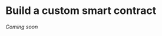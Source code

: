 ﻿---
sidebar_position: 5
---

# Build a custom smart contract

*Coming soon*

<!---

- A step-by-step guide based on a custom example showing unique capabilities of Warden smart contracts. For example, a contract that evaluates Approval Rules.

--->